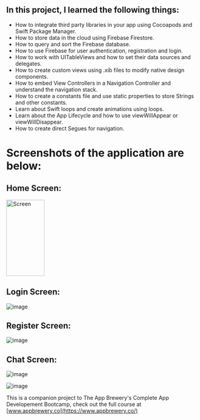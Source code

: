 
## In this project, I learned the following things:

* How to integrate third party libraries in your app using Cocoapods and Swift Package Manager.
* How to store data in the cloud using Firebase Firestore.
* How to query and sort the Firebase database.
* How to use Firebase for user authentication, registration and login.
* How to work with UITableViews and how to set their data sources and delegates.
* How to create custom views using .xib files to modify native design components.
* How to embed View Controllers in a Navigation Controller and understand the navigation stack.
* How to create a constants file and use static properties to store Strings and other constants.
* Learn about Swift loops and create animations using loops.
* Learn about the App Lifecycle and how to use viewWillAppear or viewWillDisappear.
* How to create direct Segues for navigation.

# Screenshots of the application are below:

## Home Screen:

<img src="https://user-images.githubusercontent.com/64551550/80664978-9c0a8100-8ab1-11ea-89e3-a6fc11af0a9f.png" alt="Screen"
	title="HomeScreen" width="100" height="200" />

## Login Screen:
![image](https://user-images.githubusercontent.com/64551550/80664994-a4fb5280-8ab1-11ea-9b3a-52a958c40465.png)

## Register Screen:
![image](https://user-images.githubusercontent.com/64551550/80665009-afb5e780-8ab1-11ea-86a8-5beb129947a7.png)

## Chat Screen:
![image](https://user-images.githubusercontent.com/64551550/80664884-606fb700-8ab1-11ea-86a9-a5709ddd1f06.png)

![image](https://user-images.githubusercontent.com/64551550/80664978-9c0a8100-8ab1-11ea-89e3-a6fc11af0a9f.png)

This is a companion project to The App Brewery's Complete App Developement Bootcamp, check out the full course at [www.appbrewery.co](https://www.appbrewery.co/)
